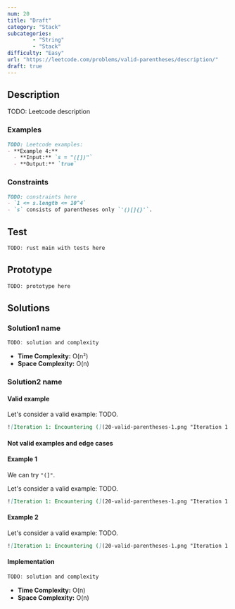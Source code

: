 ```yaml
---
num: 20
title: "Draft"
category: "Stack"
subcategories: 
        - "String"
        - "Stack"
difficulty: "Easy"
url: "https://leetcode.com/problems/valid-parentheses/description/"
draft: true
---
```


## Description

TODO: Leetcode description

### Examples

```md
TODO: Leetcode examples:
- **Example 4:**
  - **Input:** `s = "([])"`
  - **Output:** `true`
```

### Constraints
```md
TODO: constraints here
- `1 <= s.length <= 10^4`
- `s` consists of parentheses only `'()[]{}'`.
```

## Test

```rust
TODO: rust main with tests here
```

## Prototype

```rust
TODO: prototype here
```

## Solutions

### Solution1 name


```rust
TODO: solution and complexity
```

- **Time Complexity:** O(n²)  
- **Space Complexity:** O(n)


### Solution2 name


#### Valid example

Let's consider a valid example: TODO.

```md
![Iteration 1: Encountering (](20-valid-parentheses-1.png "Iteration 1: Pushing ( onto the stack")  
```

#### Not valid examples and edge cases

#### Example 1
We can try `"(]"`.

Let's consider a valid example: TODO.

```md
![Iteration 1: Encountering (](20-valid-parentheses-1.png "Iteration 1: Pushing ( onto the stack")  
```

#### Example 2

Let's consider a valid example: TODO.

```md
![Iteration 1: Encountering (](20-valid-parentheses-1.png "Iteration 1: Pushing ( onto the stack")  
```

#### Implementation

```rust
TODO: solution and complexity
```


- **Time Complexity:** O(n)  
- **Space Complexity:** O(n)